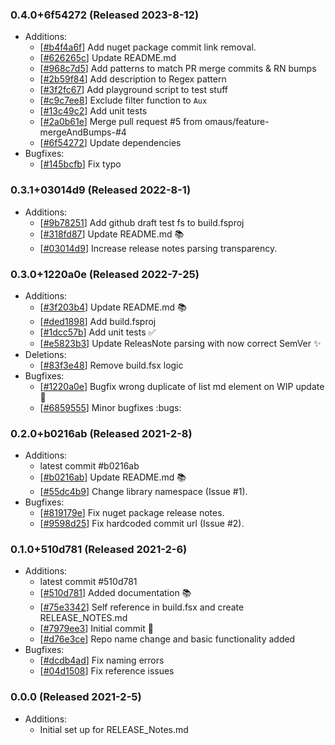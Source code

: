 ### 0.4.0+6f54272 (Released 2023-8-12)
* Additions:
    * [[#b4f4a6f](https://github.com/Freymaurer/Fake.Extensions.Release/commit/b4f4a6fc22c5e918a3d2f45e67fd9e20a12a6cfb)] Add nuget package commit link removal.
    * [[#626265c](https://github.com/Freymaurer/Fake.Extensions.Release/commit/626265c22ee0862a52ebf814d131dfd1137e22d3)] Update README.md
    * [[#968c7d5](https://github.com/Freymaurer/Fake.Extensions.Release/commit/968c7d53e6eb38cf67038a26f8e4403a84b11b3d)] Add patterns to match PR merge commits & RN bumps
    * [[#2b59f84](https://github.com/Freymaurer/Fake.Extensions.Release/commit/2b59f8423783574a47e3e6dc7a4bc6108e74aea8)] Add description to Regex pattern
    * [[#3f2fc67](https://github.com/Freymaurer/Fake.Extensions.Release/commit/3f2fc67087ba552d8cef0eeec22490316d9c28ce)] Add playground script to test stuff
    * [[#c9c7ee8](https://github.com/Freymaurer/Fake.Extensions.Release/commit/c9c7ee8826633df41d64c1cf14997baa76bb5794)] Exclude filter function to `Aux`
    * [[#13c49c2](https://github.com/Freymaurer/Fake.Extensions.Release/commit/13c49c2461b65932a425b1f18edecb32d9a28a44)] Add unit tests
    * [[#2a0b61e](https://github.com/Freymaurer/Fake.Extensions.Release/commit/2a0b61ee513a4e7029cba0cabc6cb289b46d7240)] Merge pull request #5 from omaus/feature-mergeAndBumps-#4
    * [[#6f54272](https://github.com/Freymaurer/Fake.Extensions.Release/commit/6f54272e6ad5e8638a12395ce9bbea98de9dbe86)] Update dependencies
* Bugfixes:
    * [[#145bcfb](https://github.com/Freymaurer/Fake.Extensions.Release/commit/145bcfba5b937d6f56df0dc5097c909ccca28abd)] Fix typo

### 0.3.1+03014d9 (Released 2022-8-1)
* Additions:
    * [[#9b78251](https://github.com/Freymaurer/Fake.Extensions.Release/commit/9b78251bb6274e5db76e57fa2c2992705c2377db)] Add github draft test fs to build.fsproj
    * [[#318fd87](https://github.com/Freymaurer/Fake.Extensions.Release/commit/318fd87d76052cfe87e4785b3e5eb9c18566e4d1)] Update README.md :books:
    * [[#03014d9](https://github.com/Freymaurer/Fake.Extensions.Release/commit/03014d921ad3f2a2ae13a55573a1e8bdf3fd380a)] Increase release notes parsing transparency.

### 0.3.0+1220a0e (Released 2022-7-25)
* Additions:
    * [[#3f203b4](https://github.com/Freymaurer/Fake.Extensions.Release/commit/3f203b466bf645f6edc2759525eca3c66b92b4be)] Update README.md :books:
    * [[#ded1898](https://github.com/Freymaurer/Fake.Extensions.Release/commit/ded1898269a42af82c20faca79ac82528e10a5d0)] Add build.fsproj
    * [[#1dcc57b](https://github.com/Freymaurer/Fake.Extensions.Release/commit/1dcc57b78341e6fa452fad0b7b236af558fd0c9c)] Add unit tests :white_check_mark:
    * [[#e5823b3](https://github.com/Freymaurer/Fake.Extensions.Release/commit/e5823b347ab4a9ddad970d305abe79cb857e2234)] Update ReleasNote parsing with now correct SemVer :sparkles:
* Deletions:
    * [[#83f3e48](https://github.com/Freymaurer/Fake.Extensions.Release/commit/83f3e487a03a2a7be75350e3a3c5a025171c2040)] Remove build.fsx logic
* Bugfixes:
    * [[#1220a0e](https://github.com/Freymaurer/Fake.Extensions.Release/commit/1220a0ec8bee4dcb3f80fa58c73324d8bcd48be8)] Bugfix wrong duplicate of list md element on WIP update :bug:
    * [[#6859555](https://github.com/Freymaurer/Fake.Extensions.Release/commit/6859555e1d664381ee89a4896a9654a3f102201b)] Minor bugfixes :bugs:

### 0.2.0+b0216ab (Released 2021-2-8)
* Additions:
    * latest commit #b0216ab
    * [[#b0216ab](https://github.com/Freymaurer/Fake.Extensions.Release/commit/b0216abe97c2ac841cd40b6ee260790022c7e2e1)] Update README.md :books:
    * [[#55dc4b9](https://github.com/Freymaurer/Fake.Extensions.Release/commit/55dc4b9ba64eaf676809436f0e69f4a9106fa729)] Change library namespace (Issue #1).
* Bugfixes:
    * [[#819179e](https://github.com/Freymaurer/Fake.Extensions.Release/commit/819179eeb712cfbd2ebbecb6ad33fb35e371d085)] Fix nuget package release notes.
    * [[#9598d25](https://github.com/Freymaurer/Fake.Extensions.Release/commit/9598d25f00a4876e789a1e8d05919014feca3b03)] Fix hardcoded commit url (Issue #2).

### 0.1.0+510d781 (Released 2021-2-6)
* Additions:
    * latest commit #510d781
    * [[#510d781](https://github.com/Freymaurer/Fake.Extensions.Release/commit/510d781d0c17f7bcee3183fbfa87948c7295268c)] Added documentation :books:
    * [[#75e3342](https://github.com/Freymaurer/Fake.Extensions.Release/commit/75e3342607582c42df597e1a292707fe05746ec5)] Self reference in build.fsx and create RELEASE_NOTES.md
    * [[#7979ee3](https://github.com/Freymaurer/Fake.Extensions.Release/commit/7979ee39192e239c5cabd083fe7f871e42d43c2a)] Initial commit :tada:
    * [[#d76e3ce](https://github.com/Freymaurer/Fake.Extensions.Release/commit/d76e3ce5b94a1acadd54881042cb605f072df1cb)] Repo name change and basic functionality added
* Bugfixes:
    * [[#dcdb4ad](https://github.com/Freymaurer/Fake.Extensions.Release/commit/dcdb4ad8d5624a44eeb9f5a42ed0bf628fa5e1e0)] Fix naming errors
    * [[#04d1508](https://github.com/Freymaurer/Fake.Extensions.Release/commit/04d15086c1de5bde9650b15d081294617e78bddc)] Fix reference issues

### 0.0.0 (Released 2021-2-5)
* Additions:
    * Initial set up for RELEASE_Notes.md

